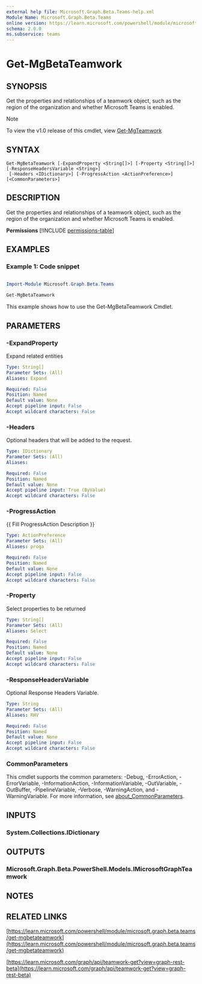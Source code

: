 ```yaml
---
external help file: Microsoft.Graph.Beta.Teams-help.xml
Module Name: Microsoft.Graph.Beta.Teams
online version: https://learn.microsoft.com/powershell/module/microsoft.graph.beta.teams/get-mgbetateamwork
schema: 2.0.0
ms.subservice: teams
---
```


# Get-MgBetaTeamwork

## SYNOPSIS
Get the properties and relationships of a teamwork object, such as the region of the organization and whether Microsoft Teams is enabled.

> [!NOTE]
> To view the v1.0 release of this cmdlet, view [Get-MgTeamwork](/powershell/module/Microsoft.Graph.Teams/Get-MgTeamwork?view=graph-powershell-1.0)

## SYNTAX

```
Get-MgBetaTeamwork [-ExpandProperty <String[]>] [-Property <String[]>] [-ResponseHeadersVariable <String>]
 [-Headers <IDictionary>] [-ProgressAction <ActionPreference>] [<CommonParameters>]
```

## DESCRIPTION
Get the properties and relationships of a teamwork object, such as the region of the organization and whether Microsoft Teams is enabled.

**Permissions**
[!INCLUDE [permissions-table](~/../graphref/api-reference/beta/includes/permissions/teamwork-get-permissions.md)]

## EXAMPLES
### Example 1: Code snippet

```powershell

Import-Module Microsoft.Graph.Beta.Teams

Get-MgBetaTeamwork

```
This example shows how to use the Get-MgBetaTeamwork Cmdlet.


## PARAMETERS

### -ExpandProperty
Expand related entities

```yaml
Type: String[]
Parameter Sets: (All)
Aliases: Expand

Required: False
Position: Named
Default value: None
Accept pipeline input: False
Accept wildcard characters: False
```

### -Headers
Optional headers that will be added to the request.

```yaml
Type: IDictionary
Parameter Sets: (All)
Aliases:

Required: False
Position: Named
Default value: None
Accept pipeline input: True (ByValue)
Accept wildcard characters: False
```

### -ProgressAction
{{ Fill ProgressAction Description }}

```yaml
Type: ActionPreference
Parameter Sets: (All)
Aliases: proga

Required: False
Position: Named
Default value: None
Accept pipeline input: False
Accept wildcard characters: False
```

### -Property
Select properties to be returned

```yaml
Type: String[]
Parameter Sets: (All)
Aliases: Select

Required: False
Position: Named
Default value: None
Accept pipeline input: False
Accept wildcard characters: False
```

### -ResponseHeadersVariable
Optional Response Headers Variable.

```yaml
Type: String
Parameter Sets: (All)
Aliases: RHV

Required: False
Position: Named
Default value: None
Accept pipeline input: False
Accept wildcard characters: False
```

### CommonParameters
This cmdlet supports the common parameters: -Debug, -ErrorAction, -ErrorVariable, -InformationAction, -InformationVariable, -OutVariable, -OutBuffer, -PipelineVariable, -Verbose, -WarningAction, and -WarningVariable. For more information, see [about_CommonParameters](http://go.microsoft.com/fwlink/?LinkID=113216).

## INPUTS

### System.Collections.IDictionary
## OUTPUTS

### Microsoft.Graph.Beta.PowerShell.Models.IMicrosoftGraphTeamwork
## NOTES

## RELATED LINKS

[https://learn.microsoft.com/powershell/module/microsoft.graph.beta.teams/get-mgbetateamwork](https://learn.microsoft.com/powershell/module/microsoft.graph.beta.teams/get-mgbetateamwork)

[https://learn.microsoft.com/graph/api/teamwork-get?view=graph-rest-beta](https://learn.microsoft.com/graph/api/teamwork-get?view=graph-rest-beta)






















